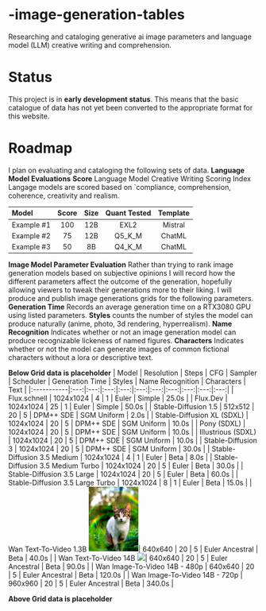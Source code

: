 # -image-generation-tables
Researching and cataloging generative ai image parameters and language model (LLM) creative writing and comprehension.

# Status
This project is in **early development status**. This means that the basic catalogue of data has not yet been converted to the appropriate format for this website.

# Roadmap
I plan on evaluating and cataloging the following sets of data.
**Language Model Evaluations**
**Score** Language Model Creative Writing Scoring Index
Langage models are scored based on `compliance, comprehension, coherence, creativity and realism.

| Model | Score | Size | Quant Tested | Template |
|:-----------|:---:|:---:|:---:|:---:|
| Example #1 | 100 | 12B | EXL2 | Mistral |
| Example #2 | 75 | 12B | Q5_K_M | ChatML |
| Example #3 | 50 | 8B | Q4_K_M | ChatML |

**Image Model Parameter Evaluation**
Rather than trying to rank image generation models based on subjective opinions I will record how the different parameters affect the outcome of the generation, hopefully allowing viewers to tweak their generations more to their liking. 
I will produce and publish image generations grids for the following parameters. 
**Generation Time** Records an average generation time on a RTX3080 GPU using listed parameters.
**Styles** counts the number of styles the model can produce naturally (anime, photo, 3d rendering, hyperrealism). 
**Name Recognition** Indicates whether or not an image generation model can produce recognizable lickeness of named figures. 
**Characters** Indicates whether or not the model can generate images of common fictional characters without a lora or descriptive text.

**Below Grid data is placeholder**
| Model | Resolution | Steps | CFG | Sampler | Scheduler | Generation Time | Styles | Name Recognition | Characters | Text |
|:-----------|:---:|:---:|:---:|:---:|:---:|:---:|:---:|:---:|:---:|:---:|
| Flux.schnell | 1024x1024 | 4 | 1 | Euler | Simple | 25.0s |
| Flux.Dev | 1024x1024 | 25 | 1 | Euler | Simple | 50.0s |
| Stable-Diffusion 1.5 | 512x512 | 20 | 5 | DPM++ SDE | SGM Uniform | 2.0s |
| Stable-Diffusion XL (SDXL) | 1024x1024 | 20 | 5 | DPM++ SDE | SGM Uniform | 10.0s |
| Pony (SDXL) | 1024x1024 | 20 | 5 | DPM++ SDE | SGM Uniform | 10.0s |
| Illustrious (SDXL) | 1024x1024 | 20 | 5 | DPM++ SDE | SGM Uniform | 10.0s |
| Stable-Diffusion 3 | 1024x1024 | 20 | 5 | DPM++ SDE | SGM Uniform | 30.0s |
| Stable-Diffusion 3.5 Medium | 1024x1024 | 4 | 1 | Euler | Beta | 8.0s |
| Stable-Diffusion 3.5 Medium Turbo | 1024x1024 | 20 | 5 | Euler | Beta | 30.0s |
| Stable-Diffusion 3.5 Large | 1024x1024 | 20 | 5 | Euler | Beta | 60.0s |
| Stable-Diffusion 3.5 Large Turbo | 1024x1024 | 8 | 1 | Euler | Beta | 15.0s |
| Wan Text-To-Video 1.3B <img src="https://github.com/Baratan-creates/-image-generation-tables/raw/refs/heads/main/Image-Generation/wan-text-to-image-1.3b.webp" width="100">| 640x640 | 20 | 5 | Euler Ancestral | Beta | 40.0s |
| Wan Text-To-Video 14B <img src="https://github.com/Baratan-creates/-image-generation-tables/raw/refs/heads/main/Image-Generation/4.webp" width="100">| 640x640 | 20 | 5 | Euler Ancestral | Beta | 90.0s |
| Wan Image-To-Video 14B - 480p | 640x640 | 20 | 5 | Euler Ancestral | Beta | 120.0s |
| Wan Image-To-Video 14B - 720p | 960x960 | 20 | 5 | Euler Ancestral | Beta | 340.0s |

**Above Grid data is placeholder**
